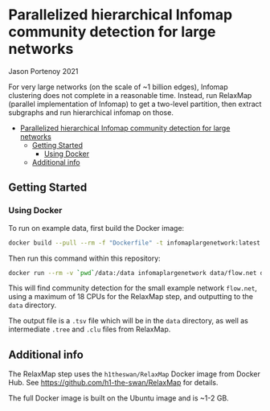 # Parallelized hierarchical Infomap community detection for large networks

Jason Portenoy 2021

For very large networks (on the scale of ~1 billion edges), Infomap clustering does not complete in a reasonable time. 
Instead, run RelaxMap (parallel implementation of Infomap) to get a two-level partition, then extract subgraphs and run hierarchical infomap on those.

- [Parallelized hierarchical Infomap community detection for large networks](#parallelized-hierarchical-infomap-community-detection-for-large-networks)
	- [Getting Started](#getting-started)
		- [Using Docker](#using-docker)
	- [Additional info](#additional-info)

## Getting Started

### Using Docker

To run on example data, first build the Docker image:

```sh
docker build --pull --rm -f "Dockerfile" -t infomaplargenetwork:latest "."
```

Then run this command within this repository:

```sh
docker run --rm -v `pwd`/data:/data infomaplargenetwork data/flow.net data 18 --min-size 1 --debug
```

This will find community detection for the small example network `flow.net`, using a maximum of 18 CPUs for the RelaxMap step, and outputting to the `data` directory.

The output file is a `.tsv` file which will be in the `data` directory, as well as intermediate `.tree` and `.clu` files from RelaxMap.

## Additional info

The RelaxMap step uses the `h1theswan/RelaxMap` Docker image from Docker Hub. See <https://github.com/h1-the-swan/RelaxMap> for details.

The full Docker image is built on the Ubuntu image and is ~1-2 GB.